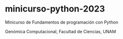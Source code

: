 # minicurso-python-2023
Minicurso de Fundamentos de programación con Python

Genómica Computacional, Facultad de Ciencias, UNAM

